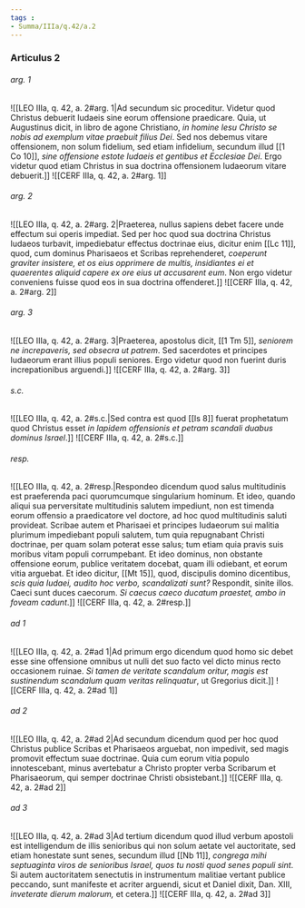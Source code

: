 ```yaml
---
tags : 
- Summa/IIIa/q.42/a.2
---
```


### Articulus 2

###### arg. 1
![[LEO IIIa, q. 42, a. 2#arg. 1|Ad secundum sic proceditur. Videtur quod Christus debuerit Iudaeis sine eorum offensione praedicare. Quia, ut Augustinus dicit, in libro de agone Christiano, *in homine Iesu Christo se nobis ad exemplum vitae praebuit filius Dei*. Sed nos debemus vitare offensionem, non solum fidelium, sed etiam infidelium, secundum illud [[1 Co 10]], *sine offensione estote Iudaeis et gentibus et Ecclesiae Dei*. Ergo videtur quod etiam Christus in sua doctrina offensionem Iudaeorum vitare debuerit.]]
![[CERF IIIa, q. 42, a. 2#arg. 1]]

###### arg. 2
![[LEO IIIa, q. 42, a. 2#arg. 2|Praeterea, nullus sapiens debet facere unde effectum sui operis impediat. Sed per hoc quod sua doctrina Christus Iudaeos turbavit, impediebatur effectus doctrinae eius, dicitur enim [[Lc 11]], quod, cum dominus Pharisaeos et Scribas reprehenderet, *coeperunt graviter insistere, et os eius opprimere de multis, insidiantes ei et quaerentes aliquid capere ex ore eius ut accusarent eum*. Non ergo videtur conveniens fuisse quod eos in sua doctrina offenderet.]]
![[CERF IIIa, q. 42, a. 2#arg. 2]]

###### arg. 3
![[LEO IIIa, q. 42, a. 2#arg. 3|Praeterea, apostolus dicit, [[1 Tm 5]], *seniorem ne increpaveris, sed obsecra ut patrem*. Sed sacerdotes et principes Iudaeorum erant illius populi seniores. Ergo videtur quod non fuerint duris increpationibus arguendi.]]
![[CERF IIIa, q. 42, a. 2#arg. 3]]

###### s.c.
![[LEO IIIa, q. 42, a. 2#s.c.|Sed contra est quod [[Is 8]] fuerat prophetatum quod Christus esset *in lapidem offensionis et petram scandali duabus dominus Israel*.]]
![[CERF IIIa, q. 42, a. 2#s.c.]]

###### resp.
![[LEO IIIa, q. 42, a. 2#resp.|Respondeo dicendum quod salus multitudinis est praeferenda paci quorumcumque singularium hominum. Et ideo, quando aliqui sua perversitate multitudinis salutem impediunt, non est timenda eorum offensio a praedicatore vel doctore, ad hoc quod multitudinis saluti provideat. Scribae autem et Pharisaei et principes Iudaeorum sui malitia plurimum impediebant populi salutem, tum quia repugnabant Christi doctrinae, per quam solam poterat esse salus; tum etiam quia pravis suis moribus vitam populi corrumpebant. Et ideo dominus, non obstante offensione eorum, publice veritatem docebat, quam illi odiebant, et eorum vitia arguebat. Et ideo dicitur, [[Mt 15]], quod, discipulis domino dicentibus, *scis quia Iudaei, audito hoc verbo, scandalizati sunt?* Respondit, sinite illos. Caeci sunt duces caecorum. *Si caecus caeco ducatum praestet, ambo in foveam cadunt*.]]
![[CERF IIIa, q. 42, a. 2#resp.]]

###### ad 1
![[LEO IIIa, q. 42, a. 2#ad 1|Ad primum ergo dicendum quod homo sic debet esse sine offensione omnibus ut nulli det suo facto vel dicto minus recto occasionem ruinae. *Si tamen de veritate scandalum oritur, magis est sustinendum scandalum quam veritas relinquatur*, ut Gregorius dicit.]]
![[CERF IIIa, q. 42, a. 2#ad 1]]

###### ad 2
![[LEO IIIa, q. 42, a. 2#ad 2|Ad secundum dicendum quod per hoc quod Christus publice Scribas et Pharisaeos arguebat, non impedivit, sed magis promovit effectum suae doctrinae. Quia cum eorum vitia populo innotescebant, minus avertebatur a Christo propter verba Scribarum et Pharisaeorum, qui semper doctrinae Christi obsistebant.]]
![[CERF IIIa, q. 42, a. 2#ad 2]]

###### ad 3
![[LEO IIIa, q. 42, a. 2#ad 3|Ad tertium dicendum quod illud verbum apostoli est intelligendum de illis senioribus qui non solum aetate vel auctoritate, sed etiam honestate sunt senes, secundum illud [[Nb 11]], *congrega mihi septuaginta viros de senioribus Israel, quos tu nosti quod senes populi sint*. Si autem auctoritatem senectutis in instrumentum malitiae vertant publice peccando, sunt manifeste et acriter arguendi, sicut et Daniel dixit, Dan. XIII, *inveterate dierum malorum,* et cetera.]]
![[CERF IIIa, q. 42, a. 2#ad 3]]

